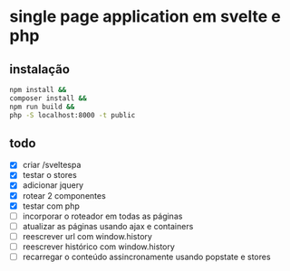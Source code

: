 # single page application em svelte e php

## instalação

```bash
npm install &&
composer install &&
npm run build &&
php -S localhost:8000 -t public
```

## todo
- [x] criar /sveltespa
- [x] testar o stores
- [x] adicionar jquery
- [x] rotear 2 componentes
- [x] testar com php
- [ ] incorporar o roteador em todas as páginas
- [ ] atualizar as páginas usando ajax e containers
- [ ] reescrever url com window.history
- [ ] reescrever histórico com window.history
- [ ] recarregar o conteúdo assincronamente usando popstate e stores
